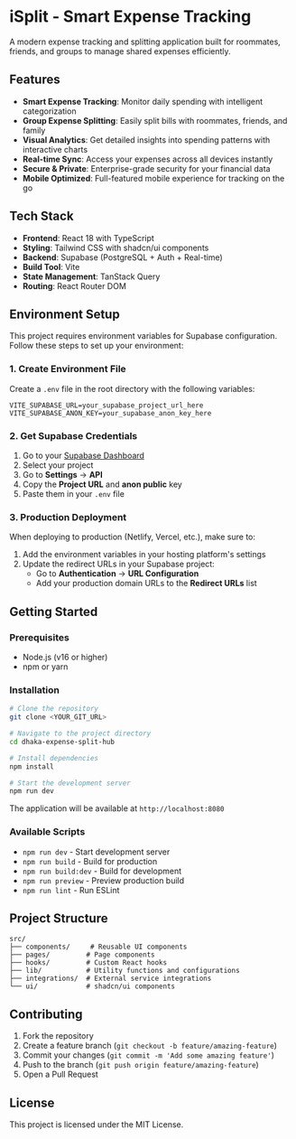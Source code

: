 # iSplit - Smart Expense Tracking

A modern expense tracking and splitting application built for roommates, friends, and groups to manage shared expenses efficiently.

## Features

- **Smart Expense Tracking**: Monitor daily spending with intelligent categorization
- **Group Expense Splitting**: Easily split bills with roommates, friends, and family
- **Visual Analytics**: Get detailed insights into spending patterns with interactive charts
- **Real-time Sync**: Access your expenses across all devices instantly
- **Secure & Private**: Enterprise-grade security for your financial data
- **Mobile Optimized**: Full-featured mobile experience for tracking on the go

## Tech Stack

- **Frontend**: React 18 with TypeScript
- **Styling**: Tailwind CSS with shadcn/ui components
- **Backend**: Supabase (PostgreSQL + Auth + Real-time)
- **Build Tool**: Vite
- **State Management**: TanStack Query
- **Routing**: React Router DOM

## Environment Setup

This project requires environment variables for Supabase configuration. Follow these steps to set up your environment:

### 1. Create Environment File
Create a `.env` file in the root directory with the following variables:

```env
VITE_SUPABASE_URL=your_supabase_project_url_here
VITE_SUPABASE_ANON_KEY=your_supabase_anon_key_here
```

### 2. Get Supabase Credentials
1. Go to your [Supabase Dashboard](https://supabase.com/dashboard)
2. Select your project
3. Go to **Settings** → **API**
4. Copy the **Project URL** and **anon public** key
5. Paste them in your `.env` file

### 3. Production Deployment
When deploying to production (Netlify, Vercel, etc.), make sure to:
1. Add the environment variables in your hosting platform's settings
2. Update the redirect URLs in your Supabase project:
   - Go to **Authentication** → **URL Configuration**
   - Add your production domain URLs to the **Redirect URLs** list

## Getting Started

### Prerequisites
- Node.js (v16 or higher)
- npm or yarn

### Installation

```bash
# Clone the repository
git clone <YOUR_GIT_URL>

# Navigate to the project directory
cd dhaka-expense-split-hub

# Install dependencies
npm install

# Start the development server
npm run dev
```

The application will be available at `http://localhost:8080`

### Available Scripts

- `npm run dev` - Start development server
- `npm run build` - Build for production
- `npm run build:dev` - Build for development
- `npm run preview` - Preview production build
- `npm run lint` - Run ESLint

## Project Structure

```
src/
├── components/     # Reusable UI components
├── pages/         # Page components
├── hooks/         # Custom React hooks
├── lib/           # Utility functions and configurations
├── integrations/  # External service integrations
└── ui/            # shadcn/ui components
```

## Contributing

1. Fork the repository
2. Create a feature branch (`git checkout -b feature/amazing-feature`)
3. Commit your changes (`git commit -m 'Add some amazing feature'`)
4. Push to the branch (`git push origin feature/amazing-feature`)
5. Open a Pull Request

## License

This project is licensed under the MIT License.
